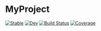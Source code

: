 # MyProject

[![Stable](https://img.shields.io/badge/docs-stable-blue.svg)](https://codekomali.github.io/MyProject.jl/stable)
[![Dev](https://img.shields.io/badge/docs-dev-blue.svg)](https://codekomali.github.io/MyProject.jl/dev)
[![Build Status](https://github.com/codekomali/MyProject.jl/actions/workflows/CI.yml/badge.svg?branch=main)](https://github.com/codekomali/MyProject.jl/actions/workflows/CI.yml?query=branch%3Amain)
[![Coverage](https://codecov.io/gh/codekomali/MyProject.jl/branch/main/graph/badge.svg)](https://codecov.io/gh/codekomali/MyProject.jl)
